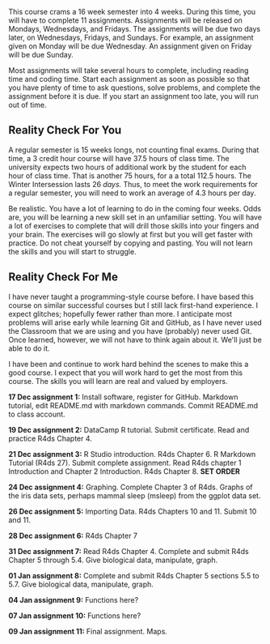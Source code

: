 This course crams a 16 week semester into 4 weeks. During this time, you will have to complete 11 assignments. Assignments will be released on Mondays, Wednesdays, and Fridays. The assignments will be due two days later, on Wednesdays, Fridays, and Sundays. For example, an assignment given on Monday will be due Wednesday. An assignment given on Friday will be due Sunday.  

Most assignments will take several hours to complete, including reading time and coding time.  Start each assignment as soon as possible so that you have plenty of time to ask questions, solve problems, and complete the assignment before it is due. If you start an assignment too late, you will run out of time.

## Reality Check For You

A regular semester is 15 weeks longs, not counting final exams. During that time, a 3 credit hour course will have 37.5 hours of class time. The university expects two hours of additional work by the student for each hour of class time. That is another 75 hours, for a a total 112.5 hours. The Winter Intersession lasts 26 *days.* Thus, to meet the work requirements for a regular semester, you will need to work an average of 4.3 hours per day.

Be realistic. You have a lot of learning to do in the coming four weeks. Odds are, you will be learning a new skill set in an unfamiliar setting. You will have a lot of exercises to complete that will drill those skills into your fingers and your brain. The exercises will go slowly at first but you will get faster with practice. Do not cheat yourself by copying and pasting. You will not learn the skills and you will start to struggle.

## Reality Check For Me

I have never taught a programming-style course before. I have based this course on similar successful courses but I still lack first-hand experience. I expect glitches; hopefully fewer rather than more. I anticipate most problems will arise early while learning Git and GitHub, as I have never used the Classroom that we are using and you have (probably) never used Git. Once learned, however, we will not have to think again about it. We'll just be able to do it.

I have been and continue to work hard behind the scenes to make this a good course. I expect that you will work hard to get the most from this course. The skills you will learn are real and valued by employers. 


**17 Dec assignment 1:** Install software, register for GitHub. Markdown tutorial, edit README.md with markdown commands. Commit README.md to class account. 

**19 Dec assignment 2:** DataCamp R tutorial. Submit certificate. Read and practice R4ds Chapter 4.

**21 Dec assignment 3:** R Studio introduction. R4ds Chapter 6. R Markdown Tutorial (R4ds 27). Submit complete assignment. Read R4ds chapter 1 Introduction and Chapter 2 Introduction. R4ds Chapter 8. **SET ORDER**


**24 Dec assignment 4:** Graphing. Complete Chapter 3 of R4ds. Graphs of the iris data sets, perhaps mammal sleep (msleep) from the ggplot data set.

**26 Dec assignment 5:** Importing Data. R4ds Chapters 10 and 11. Submit 10 and 11.

**28 Dec assignment 6:** R4ds Chapter 7


**31 Dec assignment 7:** Read R4ds Chapter 4. Complete and submit R4ds Chapter 5 through 5.4. Give biological data, manipulate, graph.

**01 Jan assignment 8:** Complete and submit R4ds Chapter 5 sections 5.5 to 5.7. Give biological data, manipulate, graph.

**04 Jan assignment 9:** Functions here?

**07 Jan assignment 10:** Functions here?

**09 Jan assignment 11:** Final assignment. Maps.

